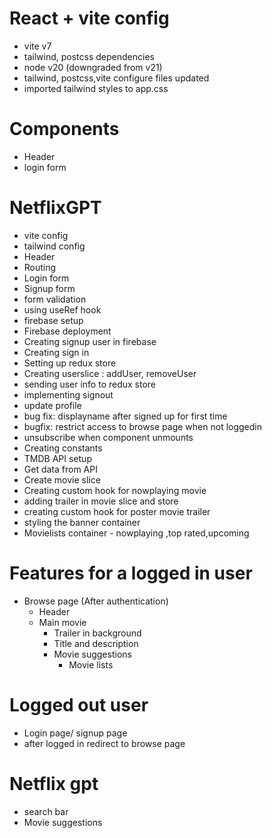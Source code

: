 # React + vite config

- vite v7
- tailwind, postcss dependencies
- node v20 (downgraded from v21)
- tailwind, postcss,vite configure files updated
- imported tailwind styles to app.css

# Components

- Header
- login form

# NetflixGPT

- vite config
- tailwind config
- Header
- Routing
- Login form
- Signup form
- form validation
- using useRef hook
- firebase setup
- Firebase deployment
- Creating signup user in firebase
- Creating sign in
- Setting up redux store
- Creating userslice : addUser, removeUser
- sending user info to redux store
- implementing signout
- update profile
- bug fix: displayname after signed up for first time
- bugfix: restrict access to browse page when not loggedin
- unsubscribe when component unmounts
- Creating constants
- TMDB API setup
- Get data from API
- Create movie slice
- Creating custom hook for nowplaying movie
- adding trailer in movie slice and store
- creating custom hook for poster movie trailer
- styling the banner container
- Movielists container - nowplaying ,top rated,upcoming

# Features for a logged in user

- Browse page (After authentication)
  - Header
  - Main movie
    - Trailer in background
    - Title and description
    - Movie suggestions
      - Movie lists

# Logged out user

- Login page/ signup page
- after logged in redirect to browse page

# Netflix gpt

- search bar
- Movie suggestions
